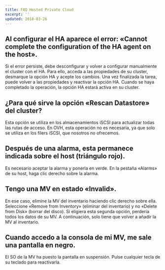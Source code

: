 ```yaml
---
title: FAQ Hosted Private Cloud
excerpt: ''
updated: 2018-03-26
---
```


## Al configurar el HA aparece el error: «Cannot complete the configuration of the HA agent on the host».
Si el error persiste, debe desconfigurar y volver a configurar manualmente el cluster con el HA. Para ello, acceda a las propiedades de su cluster, desmarque la opción HA y acepte los cambios. Una vez finalizada la tarea, puede volver a las propiedades y reactivar la opción HA. Cuando se haya completado la operación, la opción HA estará activa en su cluster.

## ¿Para qué sirve la opción «Rescan Datastore» del cluster?
Esta opción se utiliza en los almacenamientos iSCSI para actualizar todas las rutas de acceso. 
En OVH, esta operación no es necesaria, ya que solo se utiliza en los filers iSCSI, que nosotros no ofrecemos.

## Después de una alarma, esta permanece indicada sobre el host (triángulo rojo).
Es necesario aceptar la alarma y ponerla en verde. En la pestaña «Alarms» de su host, haga clic derecho sobre la alarma.

## Tengo una MV en estado «Invalid».
En ese caso, elimine la MV del inventario haciendo clic derecho sobre ella. 
Seleccione «Remove from Inventory» (eliminar del inventario) y no «Delete from Disk» (borrar del disco). Si eligiera esta segunda opción, perdería todos los datos de su MV.
A continuación, solo tiene que volver a añadir la MV al inventario.

## Cuando accedo a la consola de mi MV, me sale una pantalla en negro.
El SO de la MV ha puesto la pantalla en suspensión. Pulse cualquier tecla de su teclado para reactivarla.

